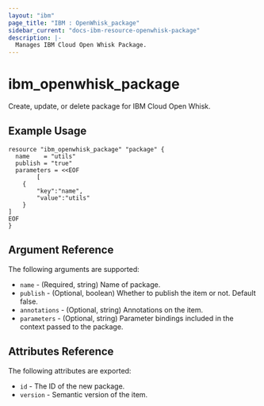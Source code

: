 ```yaml
---
layout: "ibm"
page_title: "IBM : OpenWhisk_package"
sidebar_current: "docs-ibm-resource-openwhisk-package"
description: |-
  Manages IBM Cloud Open Whisk Package.
---
```


# ibm\_openwhisk_package

Create, update, or delete package for IBM Cloud Open Whisk.

## Example Usage

```hcl
resource "ibm_openwhisk_package" "package" {
  name    = "utils"
  publish = "true"
  parameters = <<EOF
        [
    {
        "key":"name",
        "value":"utils"
    }
]
EOF
}
```

## Argument Reference

The following arguments are supported:

* `name` - (Required, string) Name of package.
* `publish` - (Optional, boolean) Whether to publish the item or not. Default false.
* `annotations` - (Optional, string) Annotations on the item.
* `parameters` - (Optional, string) Parameter bindings included in the context passed to the package.

## Attributes Reference

The following attributes are exported:

* `id` - The ID of the new package.
* `version` - Semantic version of the item.
